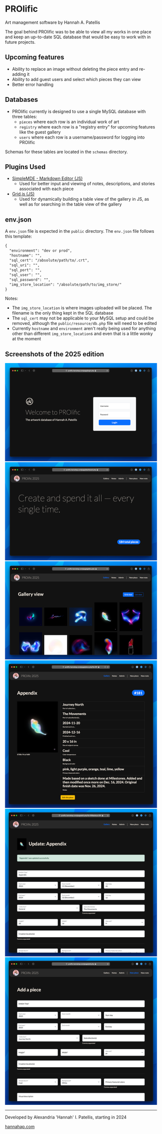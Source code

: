 # PROlific

Art management software by Hannah A. Patellis

The goal behind PROlific was to be able to view all my works in one place and keep an up-to-date SQL database that would be easy to work with in future projects.

## Upcoming features

- Ability to replace an image without deleting the piece entry and re-adding it
- Ability to add guest users and select which pieces they can view
- Better error handling

## Databases

- PROlific currently is designed to use a single MySQL database with three tables:
  - `pieces` where each row is an individual work of art
  - `registry` where each row is a "registry entry" for upcoming features like the guest gallery
  - `users` where each row is a username/password for logging into PROlific

Schemas for these tables are located in the `schemas` directory.

## Plugins Used

- [SimpleMDE - Markdown Editor (JS)](https://github.com/sparksuite/simplemde-markdown-editor)
  - Used for better input and viewing of notes, descriptions, and stories associated with each piece
- [Grid.js (JS)](https://github.com/grid-js/gridjs)
  - Used for dynamically building a table view of the gallery in JS, as well as for searching in the table view of the gallery

## env.json

A `env.json` file is expected in the `public` directory. The `env.json` file follows this template:

```
{
  "environment": "dev or prod",
  "hostname": "",
  "sql_cert": "/absolute/path/to/.crt",
  "sql_uri": "",
  "sql_port": "",
  "sql_user": "",
  "sql_password": "",
  "img_store_location": "/absolute/path/to/img_store/"
}
```

Notes:
- The `img_store_location` is where images uploaded will be placed. The filename is the only thing kept in the SQL database
- The `sql_cert` may not be applicable to your MySQL setup and could be removed, although the `public/resource/db.php` file will need to be edited
- Currently `hostname` and `environment` aren't really being used for anything other than different `img_store_location`s and even that is a little wonky at the moment

## Screenshots of the 2025 edition

![Login screen](docs/2025/2025-prolific-login.png "Login screen")
![Dashboard view](docs/2025/2025-prolific-dashboard.png "Dashboard view")
![Gallery view](docs/2025/2025-prolific-gallery.png "Gallery view")
![Details view](docs/2025/2025-prolific-details.png "Details view")
![Update an existing piece](docs/2025/2025-prolific-update.png "Update an existing piece")
![Add a new piece](docs/2025/2025-prolific-add.png "Add a new piece")

---

Developed by Alexandria 'Hannah' I. Patellis, starting in 2024

[hannahap.com](https://hannahap.com)